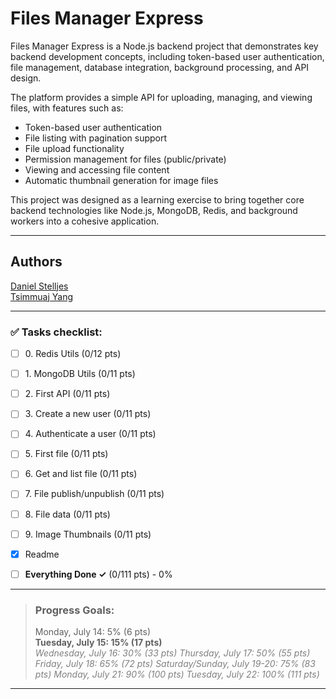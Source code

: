 # Files Manager Express

Files Manager Express is a Node.js backend project that demonstrates key
backend development concepts, including token-based user authentication,
file management, database integration, background processing, and API design.

The platform provides a simple API for uploading, managing, and
viewing files, with features such as:

* Token-based user authentication
* File listing with pagination support
* File upload functionality
* Permission management for files (public/private)
* Viewing and accessing file content
* Automatic thumbnail generation for image files

This project was designed as a learning exercise to bring together core
backend technologies like Node.js, MongoDB, Redis, and background workers
into a cohesive application.

----

## Authors
[Daniel Stelljes](https://github.com/Zytronium)  
[Tsimmuaj Yang](https://github.com/Jimwall0)  

----

### ✅ Tasks checklist:
- [ ] ​0. Redis Utils (0/12 pts)
- [ ] ​1. MongoDB Utils (0/11 pts)
- [ ] ​2. First API (0/11 pts)
- [ ] ​3. Create a new user (0/11 pts)
- [ ] ​4. Authenticate a user (0/11 pts)
- [ ] ​5. First file (0/11 pts)
- [ ] ​6. Get and list file (0/11 pts)
- [ ] ​7. File publish/unpublish (0/11 pts)
- [ ] ​8. File data (0/11 pts)
- [ ] ​9. Image Thumbnails (0/11 pts)


- [X] Readme
- [ ] **Everything Done ✓** (0/111 pts) - 0%

---

>### Progress Goals:
>Monday, July 14: 5% (6 pts)  
<strong>Tuesday, July 15: 15% (17 pts)</strong>  
<em style="color: gray">Wednesday, July 16: 30% (33 pts)</em>
<em style="color: gray">Thursday, July 17: 50% (55 pts)</em>  
<em style="color: gray">Friday, July 18: 65% (72 pts)</em>
<em style="color: gray">Saturday/Sunday, July 19-20: 75% (83 pts)</em>
<em style="color: gray">Monday, July 21: 90% (100 pts)</em>
<em style="color: gray">Tuesday, July 22: 100% (111 pts)</em>
---
